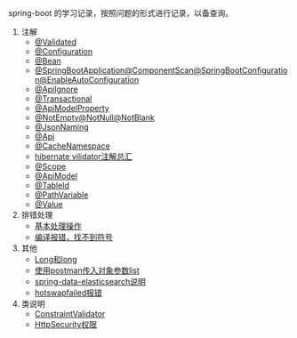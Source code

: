 spring-boot 的学习记录，按照问题的形式进行记录，以备查询。


1.  注解
    - [@Validated](./annotation/validate.md)
    - [@Configuration](./annotaion/configuration.md)
    - [@Bean](./annotation/bean.md)
    - [@SpringBootApplication@ComponentScan@SpringBootConfiguration@EnableAutoConfiguration](./annotation/springBootApplication.md)
    - [@ApiIgnore](./annotation/apiIgnore.md)
    - [@Transactional](./annotation/transactional.md)
    - [@ApiModelProperty](./annotation/apiModelProperty.md)
    - [@NotEmpty@NotNull@NotBlank](./annotation/空.md)
    - [@JsonNaming](./annotation/jsonNaming.md)
    - [@Api](./annotation/swagger.md)
    - [@CacheNamespace](./annotation/cacheNamespace.md)
    - [hibernate vilidator注解总汇](./annotation/hibernate注解总汇.md)
    - [@Scope](./annotation/scope.md)
    - [@ApiModel](./annotation/apiModel.md)
    - [@TableId](./annotation/tableId.md)
    - [@PathVariable](./annotation/pathVariable.md)
    - [@Value](./annotation/value.md)
2.  排错处理
    - [基本处理操作](./error/base.md)
    - [编译报错，找不到符号](./error/找不到符号.md)
3.  其他
    - [Long和long](./other/long与Long.md)
    - [使用postman传入对象参数list](./other/使用postman传入对象参数list.md)
    - [spring-data-elasticsearch说明](./other/es说明.md)
    - [hotswapfailed报错](./other/hot报错.md)
4.  类说明
    - [ConstraintValidator](./class/ConstraintValidator.md)
    - [HttpSecurity权限](./class/HttpSecurity.md)